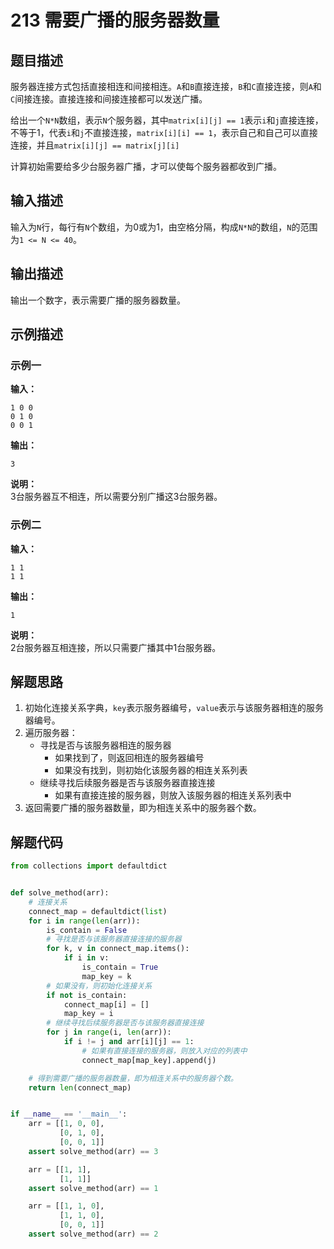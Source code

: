 # 213 需要广播的服务器数量

## 题目描述

服务器连接方式包括直接相连和间接相连。`A`和`B`直接连接，`B`和`C`直接连接，则`A`和`C`间接连接。直接连接和间接连接都可以发送广播。

给出一个`N*N`数组，表示`N`个服务器，其中`matrix[i][j] == 1`表示`i`和`j`直接连接，不等于1，代表`i`和`j`不直接连接，`matrix[i][i] == 1`，表示自己和自己可以直接连接，并且`matrix[i][j] == matrix[j][i]`

计算初始需要给多少台服务器广播，才可以使每个服务器都收到广播。

## 输入描述

输入为`N`行，每行有`N`个数组，为0或为1，由空格分隔，构成`N*N`的数组，`N`的范围为`1 <= N <= 40`。

## 输出描述

输出一个数字，表示需要广播的服务器数量。

## 示例描述

### 示例一

**输入：**
```text
1 0 0
0 1 0
0 0 1
```

**输出：**
```text
3
```

**说明：**  
3台服务器互不相连，所以需要分别广播这3台服务器。

### 示例二

**输入：**
```text
1 1
1 1
```

**输出：**
```text
1
```

**说明：**  
2台服务器互相连接，所以只需要广播其中1台服务器。

## 解题思路

1. 初始化连接关系字典，`key`表示服务器编号，`value`表示与该服务器相连的服务器编号。
2. 遍历服务器：
   - 寻找是否与该服务器相连的服务器
        - 如果找到了，则返回相连的服务器编号
        - 如果没有找到，则初始化该服务器的相连关系列表
   - 继续寻找后续服务器是否与该服务器直接连接
        - 如果有直接连接的服务器，则放入该服务器的相连关系列表中
3. 返回需要广播的服务器数量，即为相连关系中的服务器个数。

## 解题代码

```python
from collections import defaultdict


def solve_method(arr):
    # 连接关系
    connect_map = defaultdict(list)
    for i in range(len(arr)):
        is_contain = False
        # 寻找是否与该服务器直接连接的服务器
        for k, v in connect_map.items():
            if i in v:
                is_contain = True
                map_key = k
        # 如果没有，则初始化连接关系
        if not is_contain:
            connect_map[i] = []
            map_key = i
        # 继续寻找后续服务器是否与该服务器直接连接
        for j in range(i, len(arr)):
            if i != j and arr[i][j] == 1:
                # 如果有直接连接的服务器，则放入对应的列表中
                connect_map[map_key].append(j)

    # 得到需要广播的服务器数量，即为相连关系中的服务器个数。
    return len(connect_map)


if __name__ == '__main__':
    arr = [[1, 0, 0],
           [0, 1, 0],
           [0, 0, 1]]
    assert solve_method(arr) == 3

    arr = [[1, 1],
           [1, 1]]
    assert solve_method(arr) == 1

    arr = [[1, 1, 0],
           [1, 1, 0],
           [0, 0, 1]]
    assert solve_method(arr) == 2
```